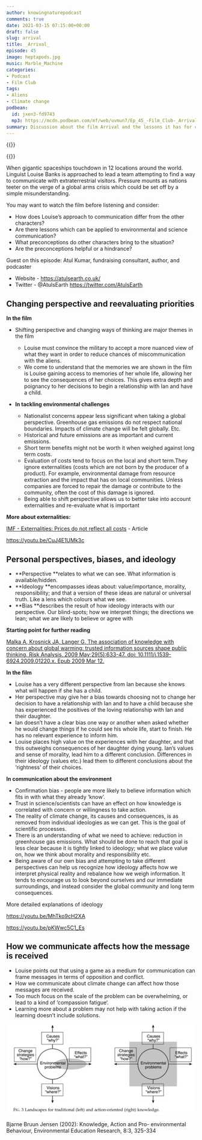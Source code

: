 ```yaml
---
author: knowingnaturepodcast
comments: true
date: 2021-03-15 07:15:00+00:00
draft: false
slug: arrival
title: _Arrival_
episode: 45
image: heptapods.jpg
music: Marble_Machine
categories:
- Podcast
- Film Club
tags:
- Aliens
- Climate change
podbean:
  id: jxen3-fd9743
  mp3: https://mcdn.podbean.com/mf/web/uvmun7/Ep_45_-Film_Club-_Arrival5zx2v.mp3
summary: Discussion about the film Arrival and the lessons it has for climate activism and communication. We discuss the importance of taking different perspectives and recognizing personal biases in communicaton
---
```


{{<podcast-player>}}

{{<film title="Arrival"
        director="Denis Villeneuve"
        starring="Amy Adams, Jeremy Renner, Forest Whitaker"
        thumb="arrival.jpg"
        release-date="2016-09-02"
        runtime="1h56m"
        rating="PG-13"
        imdb-link="https://www.imdb.com/title/tt2543164">}}

When gigantic spaceships touchdown in 12 locations around the world. Linguist
Louise Banks is approached to lead a team attempting to find a way to
communicate with  extraterrestrial visitors. Pressure mounts as nations teeter
on the verge of a global arms crisis which could be set off by a simple
misunderstanding.

You may want to watch the film before listening and consider:

  * How does Louise’s approach to communication differ from the other characters?
  * Are there lessons which can be applied to environmental and science communication?
  * What preconceptions do other characters bring to the situation? 
  * Are the preconceptions helpful or a hindrance?

Guest on this episode: Atul Kumar, fundraising consultant, author, and
podcaster

  * Website - <https://atulsearth.co.uk/>
  * Twitter - @AtulsEarth <https://twitter.com/AtulsEarth>

## **Changing perspective and reevaluating priorities**

**In the film**

  * Shifting perspective and changing ways of thinking are major themes in the film
    * Louise must convince the military to accept a more nuanced view of what they want in order to reduce chances of miscommunication with the aliens.
    * We come to understand that the memories we are shown in the film is Louise gaining access to memories of her whole life, allowing her to see the consequences of her choices. This gives extra depth and poignancy to her decisions to begin a relationship with Ian and have a child.

  * **In tackling environmental challenges**
    * Nationalist concerns appear less significant when taking a global perspective. Greenhouse gas emissions do not respect national boundaries. Impacts of climate change will be felt globally. Etc.
    * Historical and future emissions are as important and current emissions.
    * Short term benefits might not be worth it when weighed against long term costs.
    * Evaluation of costs tend to focus on the local and short term.They ignore externalities (costs which are not born by the producer of a product). For example, environmental damage from resource extraction and the impact that has on local communities. Unless companies are forced to repair the damage or contribute to the community, often the cost of this damage is ignored.
    * Being able to shift perspective allows us to better take into account externalities and re-evaluate what is important

**More about externalities:**

[IMF - Externalities: Prices do not reflect all costs](https://www.imf.org/external/pubs/ft/fandd/basics/external.htm) \- Article

<https://youtu.be/CuJ4E1UMk3c>

## **Personal perspectives, biases, and ideology**

  * **Perspective **relates to what we can see. What information is available/hidden.
  *  **Ideology **encompasses ideas about: value/importance, morality, responsibility; and that a version of these ideas are natural or universal truth. Like a lens which colours what we see.
  *  **Bias **describes the result of how ideology interacts with our perspective. Our blind-spots; how we interpret things; the directions we lean; what we are likely to believe or agree with

**Starting point for further reading**

[Malka A, Krosnick JA, Langer G. The association of knowledge with concern about global warming: trusted information sources shape public thinking. Risk Analysis. 2009 May;29(5):633-47. doi: 10.1111/j.1539-6924.2009.01220.x. Epub 2009 Mar 12. ](https://www.researchgate.net/publication/24215965_The_Association_of_Knowledge_with_Concern_About_Global_Warming_Trusted_Information_Sources_Shape_Public_Thinking)

**In the film**

  * Louise has a very different perspective from Ian because she knows what will happen if she has a child. 
  * Her perspective may give her a bias towards choosing not to change her decision to have a relationship with Ian and to have a child because she has experienced the positives of the loving relationship with Ian and their daughter. 
  * Ian doesn’t have a clear bias one way or another when asked whether he would change things if he could see his whole life, start to finish. He has no relevant experience to inform him.
  * Louise places high value on the experiences with her daughter, and that this outweighs consequences of her daughter dying young. Ian’s values and sense of morality, lead him to a different conclusion. Differences in their ideology (values etc.) lead them to different conclusions about the ‘rightness’ of their choices.

**In communication about the environment**

  * Confirmation bias - people are more likely to believe information which fits in with what they already ‘know’.
  * Trust in science/scientists can have an effect on how knowledge is correlated with concern or willingness to take action.
  * The reality of climate change, its causes and consequences, is as removed from individual ideologies as we can get. This is the goal of scientific processes.
  * There is an understanding of what we need to achieve: reduction in greenhouse gas emissions. What should be done to reach that goal is less clear because it is tightly linked to ideology; what we place value on, how we think about morality and responsibility etc. 
  * Being aware of our own bias and attempting to take different perspectives can help us recognize how ideology affects how we interpret physical reality and rebalance how we weigh information. It tends to encourage us to look beyond ourselves and our immediate surroundings, and instead consider the global community and long term consequences.

More detailed explanations of ideology

https://youtu.be/MhTko9cH2XA

https://youtu.be/pKWwc5C1_Es

## **How we communicate affects how the message is received**

  * Louise points out that using a game as a medium for communication can frame messages in terms of opposition and conflict.
  * How we communicate about climate change can affect how those messages are received.
  * Too much focus on the scale of the problem can be overwhelming, or lead to a kind of ‘compassion fatigue‘.
  * Learning more about a problem may not help with taking action if the learning doesn’t include solutions.

![](traditional-and-action-oriented-knowledge.jpg)

Bjarne Bruun Jensen (2002): Knowledge, Action and Pro- environmental
Behaviour, Environmental Education Research, 8:3, 325-334

